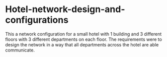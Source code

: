 # Hotel-network-design-and-configurations
This a network configuration for a small hotel with 1 building and 3 different floors with 3 different departments on each floor. The requirements were to design the network in a way that all departments across the hotel are able communicate. 
